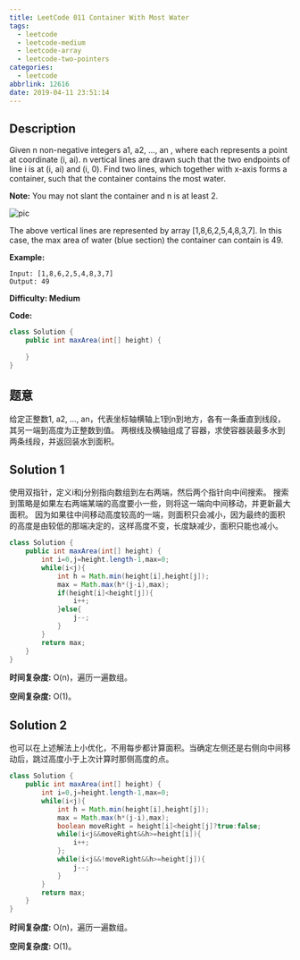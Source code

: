 ```yaml
---
title: LeetCode 011 Container With Most Water
tags:
  - leetcode
  - leetcode-medium
  - leetcode-array
  - leetcode-two-pointers
categories:
  - leetcode
abbrlink: 12616
date: 2019-04-11 23:51:14
---
```


## Description

Given n non-negative integers a1, a2, ..., an , where each represents a point at coordinate (i, ai). n vertical lines are drawn such that the two endpoints of line i is at (i, ai) and (i, 0). Find two lines, which together with x-axis forms a container, such that the container contains the most water.

**Note:** You may not slant the container and n is at least 2.

![pic](https://s3-lc-upload.s3.amazonaws.com/uploads/2018/07/17/question_11.jpg)

The above vertical lines are represented by array [1,8,6,2,5,4,8,3,7]. In this case, the max area of water (blue section) the container can contain is 49.

**Example:**

```
Input: [1,8,6,2,5,4,8,3,7]
Output: 49
```

**Difficulty: Medium**

**Code:**

```java
class Solution {
    public int maxArea(int[] height) {
        
    }
}
```

<!-- more -->

## 题意

给定正整数1, a2, ..., an，代表坐标轴横轴上1到n到地方，各有一条垂直到线段，其另一端到高度为正整数到值。
两根线及横轴组成了容器，求使容器装最多水到两条线段，并返回装水到面积。

## Solution 1

使用双指针，定义i和j分别指向数组到左右两端，然后两个指针向中间搜索。
搜索到策略是如果左右两端某端的高度要小一些，则将这一端向中间移动，并更新最大面积。
因为如果往中间移动高度较高的一端，则面积只会减小，因为最终的面积的高度是由较低的那端决定的，这样高度不变，长度缺减少，面积只能也减小。

```java
class Solution {
    public int maxArea(int[] height) {
        int i=0,j=height.length-1,max=0;
        while(i<j){
            int h = Math.min(height[i],height[j]);
            max = Math.max(h*(j-i),max);
            if(height[i]<height[j]){
                i++;
            }else{
                j--;
            }
        }
        return max;
    }
}
```

**时间复杂度:** O(n)，遍历一遍数组。

**空间复杂度:** O(1)。

## Solution 2

也可以在上述解法上小优化，不用每步都计算面积。当确定左侧还是右侧向中间移动后，跳过高度小于上次计算时那侧高度的点。

```java
class Solution {
    public int maxArea(int[] height) {
        int i=0,j=height.length-1,max=0;
        while(i<j){
            int h = Math.min(height[i],height[j]);
            max = Math.max(h*(j-i),max);
            boolean moveRight = height[i]<height[j]?true:false;
            while(i<j&&moveRight&&h>=height[i]){
                i++;
            };
            while(i<j&&!moveRight&&h>=height[j]){
                j--;
            }
        }
        return max;
    }
}
```

**时间复杂度:** O(n)，遍历一遍数组。

**空间复杂度:** O(1)。
